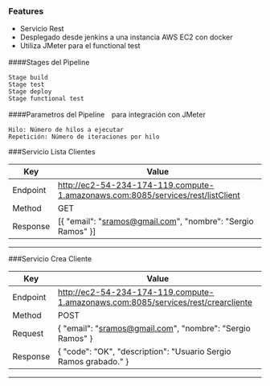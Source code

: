 ### Features

- Servicio Rest 
- Desplegado desde jenkins a una instancia AWS EC2 con docker
- Utiliza JMeter para el functional test


####Stages del Pipeline　

```
Stage build
Stage test
Stage deploy
Stage functional test

```


####Parametros del Pipeline　para integración con JMeter

```
Hilo: Número de hilos a ejecutar
Repetición: Número de iteraciones por hilo

```

                    
###Servicio Lista Clientes
                    
Key  | Value
------------- | -------------
Endpoint  | http://ec2-54-234-174-119.compute-1.amazonaws.com:8085/services/rest/listClient
Method  | GET
Response  | [{ "email": "sramos@gmail.com",   "nombre": "Sergio Ramos"  }]

                
----

                    
###Servicio Crea Cliente
                    
Key  | Value
------------- | -------------
Endpoint  | http://ec2-54-234-174-119.compute-1.amazonaws.com:8085/services/rest/crearcliente
Method  | POST
Request  | { "email": "sramos@gmail.com",   "nombre": "Sergio Ramos"  }
Response  | { "code": "OK",  "description": "Usuario Sergio Ramos grabado." }

                
----

